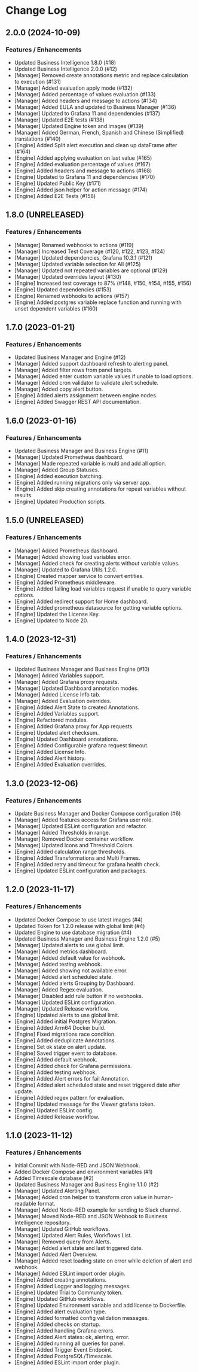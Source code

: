 # Change Log

## 2.0.0 (2024-10-09)

### Features / Enhancements

- Updated Business Intelligence 1.8.0 (#18)
- Updated Business Intelligence 2.0.0 (#12)
- [Manager] Removed create annotations metric and replace calculation to execution (#131)
- [Manager] Added evaluation apply mode (#132)
- [Manager] Added percentage of values evaluation (#133)
- [Manager] Added headers and message to actions (#134)
- [Manager] Added EULA and updated to Business Manager (#136)
- [Manager] Updated to Grafana 11 and dependencies (#137)
- [Manager] Updated E2E tests (#138)
- [Manager] Updated Engine token and images (#139)
- [Manager] Added German, French, Spanish and Chinese (Simplified) translations (#140)
- [Engine] Added Split alert execution and clean up dataFrame after (#164)
- [Engine] Added applying evaluation on last value (#165)
- [Engine] Added evaluation percentage of values (#167)
- [Engine] Added headers and message to actions (#168)
- [Engine] Updated to Grafana 11 and dependencies (#170)
- [Engine] Updated Public Key (#171)
- [Engine] Added json helper for action message (#174)
- [Engine] Added E2E Tests (#158)

## 1.8.0 (UNRELEASED)

### Features / Enhancements

- [Manager] Renamed webhooks to actions (#119)
- [Manager] Increased Test Coverage (#120, #122, #123, #124)
- [Manager] Updated dependencies, Grafana 10.3.1 (#121)
- [Manager] Updated variable selection for All (#125)
- [Manager] Updated not repeated variables are optional (#129)
- [Manager] Updated overrides layout (#130)
- [Engine] Increased test coverage to 87% (#148, #150, #154, #155, #156)
- [Engine] Updated dependencies (#153)
- [Engine] Renamed webhooks to actions (#157)
- [Engine] Added postgres variable replace function and running with unset dependent variables (#160)

## 1.7.0 (2023-01-21)

### Features / Enhancements

- Updated Business Manager and Engine (#12)
- [Manager] Added support dashboard refresh to alerting panel.
- [Manager] Added filter rows from panel targets.
- [Manager] Added enter custom variable values if unable to load options.
- [Manager] Added cron validator to validate alert schedule.
- [Manager] Added copy alert button.
- [Engine] Added alerts assignment between engine nodes.
- [Engine] Added Swagger REST API documentation.

## 1.6.0 (2023-01-16)

### Features / Enhancements

- Updated Business Manager and Business Engine (#11)
- [Manager] Updated Prometheus dashboard.
- [Manager] Made repeated variable is multi and add all option.
- [Manager] Added Group Statuses.
- [Engine] Added execution batching.
- [Engine] Added running migrations only via server app.
- [Engine] Added skip creating annotations for repeat variables without results.
- [Engine] Updated Production scripts.

## 1.5.0 (UNRELEASED)

### Features / Enhancements

- [Manager] Added Prometheus dashboard.
- [Manager] Added showing load variables error.
- [Manager] Added check for creating alerts without variable values.
- [Manager] Updated to Grafana Utils 1.2.0.
- [Engine] Created mapper service to convert entities.
- [Engine] Added Prometheus middleware.
- [Engine] Added failing load variables request if unable to query variable options.
- [Engine] Added redirect support for Home dashboard.
- [Engine] Added prometheus datasource for getting variable options.
- [Engine] Updated the License Key.
- [Engine] Updated to Node 20.

## 1.4.0 (2023-12-31)

### Features / Enhancements

- Updated Business Manager and Business Engine (#10)
- [Manager] Added Variables support.
- [Manager] Added Grafana proxy requests.
- [Manager] Updated Dashboard annotation modes.
- [Manager] Added License Info tab.
- [Manager] Added Evaluation overrides.
- [Engine] Added Alert State to created Annotations.
- [Engine] Added Variables support.
- [Engine] Refactored modules.
- [Engine] Added Grafana proxy for App requests.
- [Engine] Updated alert checksum.
- [Engine] Updated Dashboard annotations.
- [Engine] Added Configurable grafana request timeout.
- [Engine] Added License Info.
- [Engine] Added Alert history.
- [Engine] Added Evaluation overrides.

## 1.3.0 (2023-12-06)

### Features / Enhancements

- Update Business Manager and Docker Compose configuration (#6)
- [Manager] Added features access for Grafana user role.
- [Manager] Updated ESLint configuration and refactor.
- [Manager] Added Thresholds in range.
- [Manager] Removed Docker container workflow.
- [Manager] Updated Icons and Threshold Colors.
- [Engine] Added calculation range thresholds.
- [Engine] Added Transformations and Multi Frames.
- [Engine] Added retry and timeout for grafana health check.
- [Engine] Updated ESLint configuration and packages.

## 1.2.0 (2023-11-17)

### Features / Enhancements

- Updated Docker Compose to use latest images (#4)
- Updated Token for 1.2.0 release with global limit (#4)
- Updated Engine to use database migration (#4)
- Updated Business Manager and Business Engine 1.2.0 (#5)
- [Manager] Updated alerts to use global limit.
- [Manager] Added metrics dashboard.
- [Manager] Added default value for webhook.
- [Manager] Added testing webhook.
- [Manager] Added showing not available error.
- [Manager] Added alert scheduled state.
- [Manager] Added alerts Grouping by Dashboard.
- [Manager] Added Regex evaluation.
- [Manager] Disabled add rule button if no webhooks.
- [Manager] Updated ESLint configuration.
- [Manager] Updated Release workflow.
- [Engine] Updated alerts to use global limit.
- [Engine] Added initial Postgres Migration.
- [Engine] Added Arm64 Docker build.
- [Engine] Fixed migrations race condition.
- [Engine] Added deduplicate Annotations.
- [Engine] Set ok state on alert update.
- [Engine] Saved trigger event to database.
- [Engine] Added default webhook.
- [Engine] Added check for Grafana permissions.
- [Engine] Added testing webhook.
- [Engine] Added Alert errors for fail Annotation.
- [Engine] Added alert scheduled state and reset triggered date after update.
- [Engine] Added regex pattern for evaluation.
- [Engine] Updated message for the Viewer grafana token.
- [Engine] Updated ESLint config.
- [Engine] Added Release workflow.

## 1.1.0 (2023-11-12)

### Features / Enhancements

- Initial Commit with Node-RED and JSON Webhook.
- Added Docker Compose and environment variables (#1)
- Added Timescale database (#2)
- Updated Business Manager and Business Engine 1.1.0 (#2)
- [Manager] Updated Alerting Panel.
- [Manager] Added cron helper to transform cron value in human-readable format.
- [Manager] Added Node-RED example for sending to Slack channel.
- [Manager] Moved Node-RED and JSON Webhook to Business Intelligence repository.
- [Manager] Updated GitHub workflows.
- [Manager] Updated Alert Rules, Workflows List.
- [Manager] Removed query from Alerts.
- [Manager] Added alert state and last triggered date.
- [Manager] Added Alert Overview.
- [Manager] Added reset loading state on error while deletion of alert and webhook.
- [Manager] Added ESLint import order plugin.
- [Engine] Added creating annotations.
- [Engine] Added Logger and logging messages.
- [Engine] Updated Trial to Community token.
- [Engine] Updated GitHub workflows.
- [Engine] Updated Environment variable and add license to Dockerfile.
- [Engine] Added alert evaluation type.
- [Engine] Added formatted config validation messages.
- [Engine] Added checks on startup.
- [Engine] Added handling Grafana errors.
- [Engine] Added Alert states: ok, alerting, error.
- [Engine] Added running all queries for panel.
- [Engine] Added Trigger Event Endpoint.
- [Engine] Added PostgreSQL/Timescale.
- [Engine] Added ESLint import order plugin.
